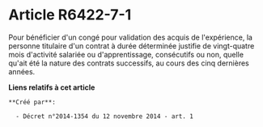 # Article R6422-7-1

Pour bénéficier d'un congé pour validation des acquis de l'expérience, la personne titulaire d'un contrat à durée déterminée
justifie de vingt-quatre mois d'activité salariée ou d'apprentissage, consécutifs ou non, quelle qu'ait été la nature des
contrats successifs, au cours des cinq dernières années.

**Liens relatifs à cet article**

	**Créé par**:

	  - Décret n°2014-1354 du 12 novembre 2014 - art. 1

